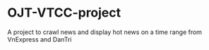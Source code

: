# OJT-VTCC-project
A project to crawl news and display hot news on a time range from VnExpress and DanTri
